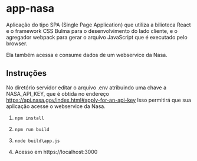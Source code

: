 # app-nasa

Aplicação do tipo SPA (Single Page Application) que utiliza a bilioteca React e o framework CSS Bulma para o desenvolvimento do lado cliente, e o agregador webpack para gerar o arquivo JavaScript que é executado pelo browser.


Ela também acessa e consume dados de um webservice da Nasa.

## Instruções

No diretório servidor editar o arquivo .env atribuindo uma chave a NASA_API_KEY, que é obtida no endereço https://api.nasa.gov/index.html#apply-for-an-api-key Isso permitirá que sua aplicação acesse o webservice da Nasa.

1. `npm install`

2. `npm run build`

3. `node build\app.js`

4. Acesso em https://localhost:3000


